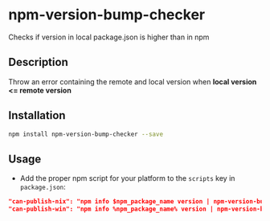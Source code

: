 # npm-version-bump-checker
Checks if version in local package.json is higher than in npm

## Description

Throw an error containing the remote and local version when **local version <= remote version**

## Installation

  ```bash
  npm install npm-version-bump-checker --save
  ```

## Usage
- Add the proper npm script for your platform to the `scripts` key in `package.json`:
```json
"can-publish-nix": "npm info $npm_package_name version | npm-version-bump-checker"
"can-publish-win": "npm info %npm_package_name% version | npm-version-bump-checker"
```
